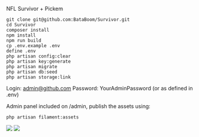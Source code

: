 NFL Survivor + Pickem

```
git clone git@github.com:BataBoom/Survivor.git
cd Survivor
composer install
npm install
npm run build
cp .env.example .env
define .env
php artisan config:clear
php artisan key:generate
php artisan migrate
php artisan db:seed
php artisan storage:link
```

Login: admin@github.com
Password: YourAdminPassword (or as defined in .env)

Admin panel included on /admin, publish the assets using:
```
php artisan filament:assets
```


![](https://i.imgur.com/if0T9Jw.png)
![](https://i.imgur.com/njHpkJD.png)
